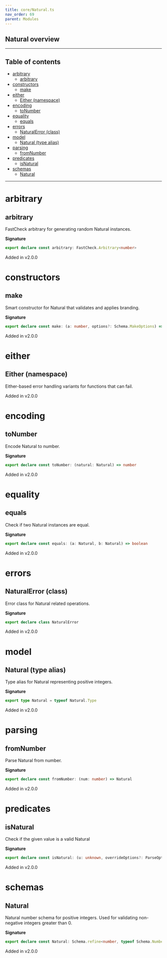 ```yaml
---
title: core/Natural.ts
nav_order: 69
parent: Modules
---
```


## Natural overview

---

<h2 class="text-delta">Table of contents</h2>

- [arbitrary](#arbitrary)
  - [arbitrary](#arbitrary-1)
- [constructors](#constructors)
  - [make](#make)
- [either](#either)
  - [Either (namespace)](#either-namespace)
- [encoding](#encoding)
  - [toNumber](#tonumber)
- [equality](#equality)
  - [equals](#equals)
- [errors](#errors)
  - [NaturalError (class)](#naturalerror-class)
- [model](#model)
  - [Natural (type alias)](#natural-type-alias)
- [parsing](#parsing)
  - [fromNumber](#fromnumber)
- [predicates](#predicates)
  - [isNatural](#isnatural)
- [schemas](#schemas)
  - [Natural](#natural)

---

# arbitrary

## arbitrary

FastCheck arbitrary for generating random Natural instances.

**Signature**

```ts
export declare const arbitrary: FastCheck.Arbitrary<number>
```

Added in v2.0.0

# constructors

## make

Smart constructor for Natural that validates and applies branding.

**Signature**

```ts
export declare const make: (a: number, options?: Schema.MakeOptions) => number
```

Added in v2.0.0

# either

## Either (namespace)

Either-based error handling variants for functions that can fail.

Added in v2.0.0

# encoding

## toNumber

Encode Natural to number.

**Signature**

```ts
export declare const toNumber: (natural: Natural) => number
```

Added in v2.0.0

# equality

## equals

Check if two Natural instances are equal.

**Signature**

```ts
export declare const equals: (a: Natural, b: Natural) => boolean
```

Added in v2.0.0

# errors

## NaturalError (class)

Error class for Natural related operations.

**Signature**

```ts
export declare class NaturalError
```

Added in v2.0.0

# model

## Natural (type alias)

Type alias for Natural representing positive integers.

**Signature**

```ts
export type Natural = typeof Natural.Type
```

Added in v2.0.0

# parsing

## fromNumber

Parse Natural from number.

**Signature**

```ts
export declare const fromNumber: (num: number) => Natural
```

Added in v2.0.0

# predicates

## isNatural

Check if the given value is a valid Natural

**Signature**

```ts
export declare const isNatural: (u: unknown, overrideOptions?: ParseOptions | number) => u is number
```

Added in v2.0.0

# schemas

## Natural

Natural number schema for positive integers.
Used for validating non-negative integers greater than 0.

**Signature**

```ts
export declare const Natural: Schema.refine<number, typeof Schema.Number>
```

Added in v2.0.0
